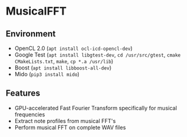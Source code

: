 # MusicalFFT

## Environment

 * OpenCL 2.0 (`apt install ocl-icd-opencl-dev`)
 * Google Test (`apt install libgtest-dev`, `cd /usr/src/gtest`, `cmake CMakeLists.txt`, `make`, `cp *.a /usr/lib`)
 * Boost (`apt install libboost-all-dev`)
 * Mido (`pip3 install mido`)

## Features

 * GPU-accelerated Fast Fourier Transform specifically for musical frequencies
 * Extract note profiles from musical FFT's
 * Perform musical FFT on complete WAV files